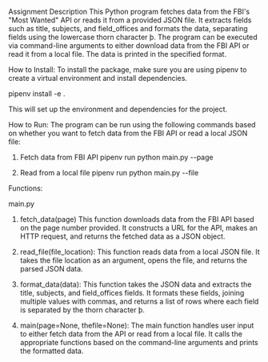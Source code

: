 Assignment Description
This Python program fetches data from the FBI's "Most Wanted" API or reads it from a provided JSON file. It extracts fields such as title, subjects, and field_offices and formats the data, separating fields using the lowercase thorn character þ. The program can be executed via command-line arguments to either download data from the FBI API or read it from a local file. The data is printed in the specified format.

How to Install:
To install the package, make sure you are using pipenv to create a virtual environment and install dependencies.

pipenv install -e .

This will set up the environment and dependencies for the project.

How to Run:
The program can be run using the following commands based on whether you want to fetch data from the FBI API or read a local JSON file:

1. Fetch data from FBI API
pipenv run python main.py --page <integer>

2. Read from a local file
pipenv run python main.py --file <file-location>


Functions:

main.py

1. fetch_data(page)
This function downloads data from the FBI API based on the page number provided. It constructs a URL for the API, makes an HTTP request, and returns the fetched data as a JSON object.

2. read_file(file_location):
This function reads data from a local JSON file. It takes the file location as an argument, opens the file, and returns the parsed JSON data.

3. format_data(data):
This function takes the JSON data and extracts the title, subjects, and field_offices fields. It formats these fields, joining multiple values with commas, and returns a list of rows where each field is separated by the thorn character þ.

4. main(page=None, thefile=None):
The main function handles user input to either fetch data from the API or read from a local file. It calls the appropriate functions based on the command-line arguments and prints the formatted data.
